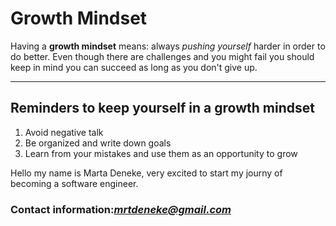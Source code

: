 # Growth Mindset
Having a **growth mindset** means: always *pushing yourself* harder in order to do better. 
Even though there are challenges and you might fail you should keep in mind you can succeed as long as you don't give up.

***


## Reminders to keep yourself in a growth mindset
1. Avoid negative talk
2. Be organized and write down goals
3. Learn from your mistakes and use them as an opportunity to grow


Hello my name is Marta Deneke, very excited to start my journy of becoming a software engineer.
### Contact information:*mrtdeneke@gmail.com*
